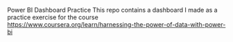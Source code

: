 Power BI Dashboard Practice
This repo contains a dashboard I made as a practice exercise for the course https://www.coursera.org/learn/harnessing-the-power-of-data-with-power-bi
